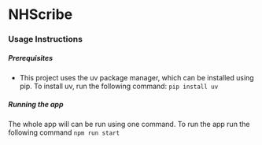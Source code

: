 # NHScribe

### Usage Instructions

##### Prerequisites
- This project uses the uv package manager, which can be installed using pip. To install uv, run the following command:
`pip install uv`

##### Running the app
The whole app will can be run using one command. To run the app run the following command
`npm run start`